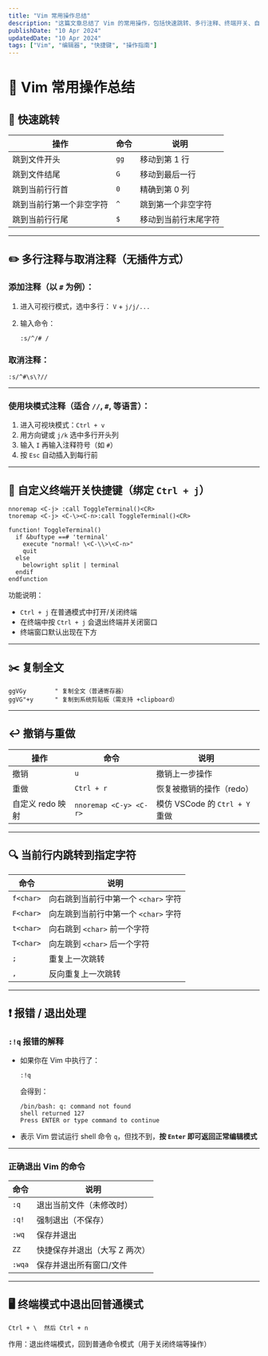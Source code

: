 ```yaml
---
title: "Vim 常用操作总结"
description: "这篇文章总结了 Vim 的常用操作，包括快速跳转、多行注释、终端开关、自定义快捷键等，帮助提高编辑效率。"
publishDate: "10 Apr 2024"
updatedDate: "10 Apr 2024"
tags: ["Vim", "编辑器", "快捷键", "操作指南"]
---
```


# 🧠 Vim 常用操作总结

## 📌 快速跳转

| 操作                     | 命令 | 说明                 |
| ------------------------ | ---- | -------------------- |
| 跳到文件开头             | `gg` | 移动到第 1 行        |
| 跳到文件结尾             | `G`  | 移动到最后一行       |
| 跳到当前行行首           | `0`  | 精确到第 0 列        |
| 跳到当前行第一个非空字符 | `^`  | 跳到第一个非空字符   |
| 跳到当前行行尾           | `$`  | 移动到当前行末尾字符 |

------

## ✏️ 多行注释与取消注释（无插件方式）

### 添加注释（以 `#` 为例）：

1. 进入可视行模式，选中多行：
    `V` + `j/j/...`

2. 输入命令：

   ```vim
   :s/^/# /
   ```

### 取消注释：

```vim
:s/^#\s\?//
```

------

### 使用块模式注释（适合 `//`, `#`, 等语言）：

1. 进入可视块模式：`Ctrl + v`
2. 用方向键或 `j/k` 选中多行开头列
3. 输入 `I` 再输入注释符号（如 `#`）
4. 按 `Esc` 自动插入到每行前

------

## 🔧 自定义终端开关快捷键（绑定 `Ctrl + j`）

```vim
nnoremap <C-j> :call ToggleTerminal()<CR>
tnoremap <C-j> <C-\><C-n>:call ToggleTerminal()<CR>

function! ToggleTerminal()
  if &buftype ==# 'terminal'
    execute "normal! \<C-\\>\<C-n>"
    quit
  else
    belowright split | terminal
  endif
endfunction
```

功能说明：

- `Ctrl + j` 在普通模式中打开/关闭终端
- 在终端中按 `Ctrl + j` 会退出终端并关闭窗口
- 终端窗口默认出现在下方

------

## ✂️ 复制全文

```vim
ggVGy        " 复制全文（普通寄存器）
ggVG"+y      " 复制到系统剪贴板（需支持 +clipboard）
```

------

## ↩️ 撤销与重做

| 操作             | 命令                   | 说明                           |
| ---------------- | ---------------------- | ------------------------------ |
| 撤销             | `u`                    | 撤销上一步操作                 |
| 重做             | `Ctrl + r`             | 恢复被撤销的操作（redo）       |
| 自定义 redo 映射 | `nnoremap <C-y> <C-r>` | 模仿 VSCode 的 `Ctrl + Y` 重做 |

------

## 🔍 当前行内跳转到指定字符

| 命令      | 说明                                 |
| --------- | ------------------------------------ |
| `f<char>` | 向右跳到当前行中第一个 `<char>` 字符 |
| `F<char>` | 向左跳到当前行中第一个 `<char>` 字符 |
| `t<char>` | 向右跳到 `<char>` 前一个字符         |
| `T<char>` | 向左跳到 `<char>` 后一个字符         |
| `;`       | 重复上一次跳转                       |
| `,`       | 反向重复上一次跳转                   |

------

## ❗ 报错 / 退出处理

### `:!q` 报错的解释

- 如果你在 Vim 中执行了：

  ```vim
  :!q
  ```

  会得到：

  ```
  /bin/bash: q: command not found
  shell returned 127
  Press ENTER or type command to continue
  ```

- 表示 Vim 尝试运行 shell 命令 `q`，但找不到，**按 `Enter` 即可返回正常编辑模式**

------

### 正确退出 Vim 的命令

| 命令   | 说明                          |
| ------ | ----------------------------- |
| `:q`   | 退出当前文件（未修改时）      |
| `:q!`  | 强制退出（不保存）            |
| `:wq`  | 保存并退出                    |
| `ZZ`   | 快捷保存并退出（大写 Z 两次） |
| `:wqa` | 保存并退出所有窗口/文件       |

------

## 🖥️ 终端模式中退出回普通模式

```vim
Ctrl + \  然后 Ctrl + n
```

作用：退出终端模式，回到普通命令模式（用于关闭终端等操作）

